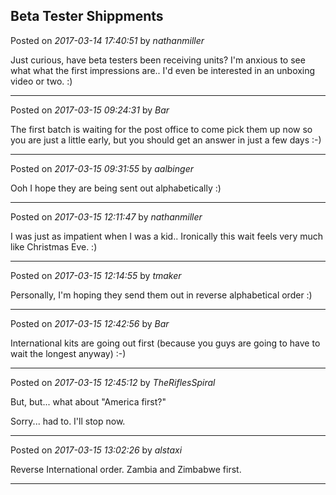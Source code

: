 ## Beta Tester Shippments
Posted on *2017-03-14 17:40:51* by *nathanmiller*

Just curious, have beta testers been receiving units? I'm anxious to see what what the first impressions are.. I'd even be interested in an unboxing video or two. :)

---

Posted on *2017-03-15 09:24:31* by *Bar*

The first batch is waiting for the post office to come pick them up now so you are just a little early, but you should get an answer in just a few days :-)

---

Posted on *2017-03-15 09:31:55* by *aalbinger*

Ooh I hope they are being sent out alphabetically :)

---

Posted on *2017-03-15 12:11:47* by *nathanmiller*

I was just as impatient when I was a kid.. Ironically this wait feels very much like Christmas Eve. :)

---

Posted on *2017-03-15 12:14:55* by *tmaker*

Personally, I'm hoping they send them out in reverse alphabetical order  :)

---

Posted on *2017-03-15 12:42:56* by *Bar*

International kits are going out first (because you guys are going to have to wait the longest anyway) :-)

---

Posted on *2017-03-15 12:45:12* by *TheRiflesSpiral*

But, but... what about "America first?"

Sorry... had to. I'll stop now.

---

Posted on *2017-03-15 13:02:26* by *alstaxi*

Reverse International order. Zambia and Zimbabwe first.

---


